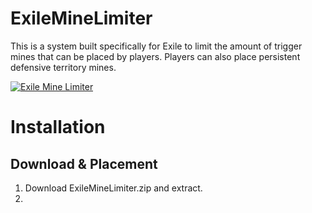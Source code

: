 # ExileMineLimiter
This is a system built specifically for Exile to limit the amount of trigger mines that can be placed by players. Players can also place persistent defensive territory mines.

[![Exile Mine Limiter](https://img.youtube.com/vi/tdxi-jPnRjI/0.jpg)](https://www.youtube.com/watch?v=tdxi-jPnRjI "ARMA 3 | Sneak Peek - Mine Disarming")

# Installation

## Download & Placement

1. Download ExileMineLimiter.zip and extract.
2. 